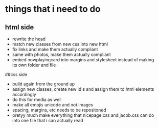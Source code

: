 # things that i need to do

## html side
- rewrite the head
- match new classes from new css into new html
- fix links and make them actually compliant
- same with photos, make them actually compliant
- embed nowplayingcard into margins and stylesheet instead of making its own folder and file

##css side
- build again from the ground up
- assign new classes, create new id's and assign them to html elements accordingly
- do this for media as well
- make all emojis unicode and not images
- spacing, margins, etc needs to be repositoned
- pretyy much make everything that nicepage.css and jacob.css can do into one file that i can actually read
